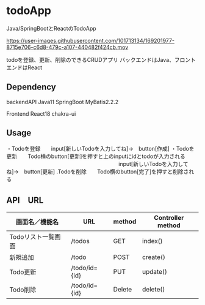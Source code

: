 # todoApp
Java/SpringBootとReactのTodoApp

https://user-images.githubusercontent.com/101713134/169201977-8715e706-c6d8-479c-a107-440482f424cb.mov

todoを登録、更新、削除のできるCRUDアプリ
バックエンドはJava、フロントエンドはReact

## Dependency
backendAPI
Java11
SpringBoot
MyBatis2.2.2

Frontend
React18
chakra-ui

## Usage
・Todoを登録　　input[新しいTodoを入力してね]→　button[作成]
・Todoを更新　　Todo横のbutton[更新]を押すと上のinputにidとtodoが入力される
　　　　　　　　　　　　　　　　　　　　　input[新しいTodoを入力してね]→　button[更新]
.Todoを削除　　Todo横のbutton[完了]を押すと削除される

## API　URL
| 画面名／機能名 | URL | method | Controller method | 
| ------------ | ------------- | ------------- | ------------- | 
| Todoリスト一覧画面 | /todos | GET | index() | 
| 新規追加 | /todo | POST | create() | 
| Todo更新 | /todo/id={id} | PUT | update() | 
| Todo削除 | /todo/id={id} | Delete | delete() | 
